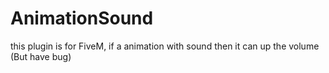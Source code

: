 # AnimationSound
this plugin is for FiveM, if a animation with sound then it can up the volume (But have bug)
